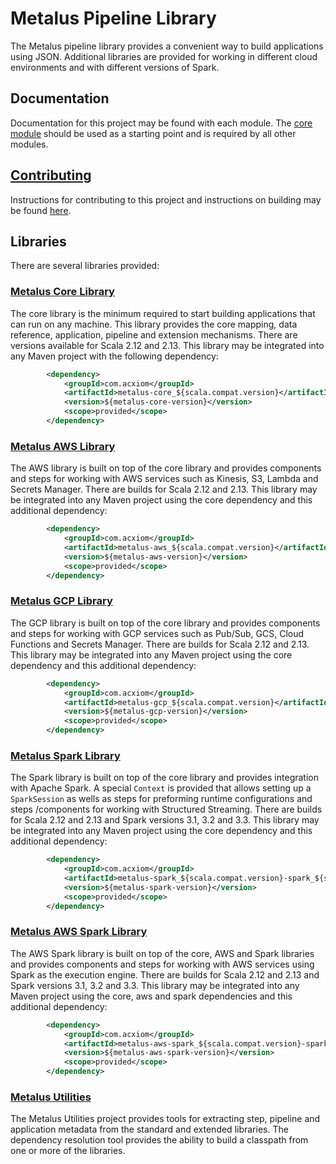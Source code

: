 # Metalus Pipeline Library
The Metalus pipeline library provides a convenient way to build applications using JSON. Additional libraries are provided
for working in different cloud environments and with different versions of Spark.

## Documentation
Documentation for this project may be found with each module. The [core module](metalus-core/readme.md) should be used
as a starting point and is required by all other modules.

## [Contributing](docs/contributions.md)
Instructions for contributing to this project and instructions on building may be found [here](docs/contributions.md).

## Libraries
There are several libraries provided:

### [Metalus Core Library](metalus-core/readme.md)
The core library is the minimum required to start building applications that can run on any machine. This library provides
the core mapping, data reference, application, pipeline and extension mechanisms. There are versions available for Scala
2.12 and 2.13. This library may be integrated into any Maven project with the following dependency:

```xml
        <dependency>
            <groupId>com.acxiom</groupId>
            <artifactId>metalus-core_${scala.compat.version}</artifactId>
            <version>${metalus-core-version}</version>
            <scope>provided</scope>
        </dependency>
```

### [Metalus AWS Library](metalus-aws/readme.md)
The AWS library is built on top of the core library and provides components and steps for working with AWS services such
as Kinesis, S3, Lambda and Secrets Manager. There are builds for Scala 2.12 and 2.13. This library may be integrated into
any Maven project using the core dependency and this additional dependency:

```xml
        <dependency>
            <groupId>com.acxiom</groupId>
            <artifactId>metalus-aws_${scala.compat.version}</artifactId>
            <version>${metalus-aws-version}</version>
            <scope>provided</scope>
        </dependency>
```

### [Metalus GCP Library](metalus-gcp/readme.md)
The GCP library is built on top of the core library and provides components and steps for working with GCP services such
as Pub/Sub, GCS, Cloud Functions and Secrets Manager. There are builds for Scala 2.12 and 2.13. This library may be
integrated into any Maven project using the core dependency and this additional dependency:

```xml
        <dependency>
            <groupId>com.acxiom</groupId>
            <artifactId>metalus-gcp_${scala.compat.version}</artifactId>
            <version>${metalus-gcp-version}</version>
            <scope>provided</scope>
        </dependency>
```

### [Metalus Spark Library](metalus-spark/readme.md)
The Spark library is built on top of the core library and provides integration with Apache Spark. A special `Context`
is provided that allows setting up a `SparkSession` as wells as steps for preforming runtime configurations and steps
/components for working with Structured Streaming. There are builds for Scala 2.12 and 2.13 and Spark versions 3.1, 3.2
and 3.3. This library may be integrated into any Maven project using the core dependency and this additional dependency:

```xml
        <dependency>
            <groupId>com.acxiom</groupId>
            <artifactId>metalus-spark_${scala.compat.version}-spark_${spark.compat.version}</artifactId>
            <version>${metalus-spark-version}</version>
            <scope>provided</scope>
        </dependency>
```

### [Metalus AWS Spark Library](metalus-aws-spark/readme.md)
The AWS Spark library is built on top of the core, AWS and Spark libraries and provides components and steps for working 
with AWS services using Spark as the execution engine. There are builds for Scala 2.12 and 2.13 and Spark versions 3.1,
3.2 and 3.3. This library may be integrated into any Maven project using the core, aws and spark dependencies and this
additional dependency:

```xml
        <dependency>
            <groupId>com.acxiom</groupId>
            <artifactId>metalus-aws-spark_${scala.compat.version}-spark_${spark.compat.version}</artifactId>
            <version>${metalus-aws-spark-version}</version>
            <scope>provided</scope>
        </dependency>
```

### [Metalus Utilities](metalus-utils/readme.md)
The Metalus Utilities project provides tools for extracting step, pipeline and application metadata from the standard and
extended libraries. The dependency resolution tool provides the ability to build a classpath from one or more of the libraries.
